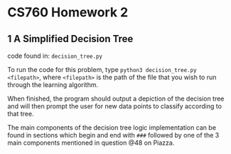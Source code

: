 # CS760 Homework 2

## 1 A Simplified Decision Tree

code found in: `decision_tree.py`

To run the code for this problem, type `python3 decision_tree.py <filepath>`, where `<filepath>` is the path of the file that you wish to run through the learning algorithm.

When finished, the program should output a depiction of the decision tree and will then prompt the user for new data points to classify according to that tree.

The main components of the decision tree logic implementation can be found in sections which begin and end with `###` followed by one of the 3 main components mentioned in question @48 on Piazza.